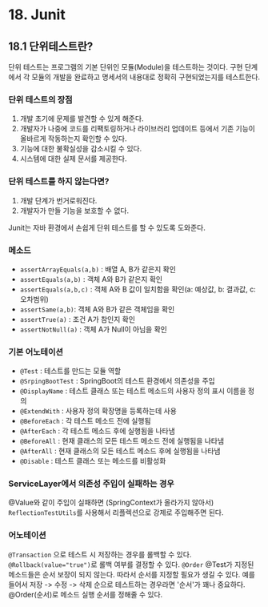 # 18. Junit

## 18.1 단위테스트란?
단위 테스트는 프로그램의 기본 단위인 모듈(Module)을 테스트하는 것이다. 구현 단계에서 각 모듈의 개발을 완료하고 명세서의 내용대로 정확히 구현되었는지를 테스트한다.

### 단위 테스트의 장점
1. 개발 초기에 문제를 발견할 수 있게 해준다.
2. 개발자가 나중에 코드를 리팩토링하거나 라이브러리 업데이트 등에서 기존 기능이 올바르게 작동하는지 확인할 수 있다.
3. 기능에 대한 불확실성을 감소시킬 수 있다.
4. 시스템에 대한 실제 문서를 제공한다.

### 단위 테스트를 하지 않는다면?
1. 개발 단계가 번거로워진다.
2. 개발자가 만들 기능을 보호할 수 없다.


 Junit는 자바 환경에서 손쉽게 단위 테스트를 할 수 있도록 도와준다.

### 메소드
- `assertArrayEquals(a,b)` : 배열 A, B가 같은지 확인
- `assertEquals(a,b)` : 객체 A와 B가 같은지 확인
- `assertEquals(a,b,c)` : 객체 A와 B 값이 일치함을 확인(a: 예상값, b: 결과값, c: 오차범위)
- `assertSame(a,b)`: 객체 A와 B가 같은 객체임을 확인
- `assertTrue(a)` : 조건 A가 참인지 확인
- `assertNotNull(a)` : 객체 A가 Null이 아님을 확인

### 기본 어노테이션
- `@Test` : 테스트를 만드는 모듈 역할
- `@SrpingBootTest` : SpringBoot의 테스트 환경에서 의존성을 주입
- `@DisplayName` : 테스트 클래스 또는 테스트 메소드의 사용자 정의 표시 이름을 정의
- `@ExtendWith` : 사용자 정의 확장명을 등록하는데 사용
- `@BeforeEach` : 각 테스트 메소드 전에 실행됨
- `@AfterEach` : 각 테스트 메소드 후에 실행됨을 나타냄
- `@BeforeAll` : 현재 클래스의 모든 테스트 메소드 전에 실행됨을 나타냄
- `@AfterAll` : 현재 클래스의 모든 테스트 메소드 후에 실행됨을 나타냄
- `@Disable` : 테스트 클래스 또는 메소드를 비활성화

### ServiceLayer에서 의존성 주입이 실패하는 경우
@Value와 같이 주입이 실패하면 (SpringContext가 올라가지 않아서) `ReflectionTestUtils`를 사용해서 리플렉션으로 강제로 주입해주면 된다.


### 어노테이션
`@Transaction` 으로 테스트 시 저장하는 경우를 롤백할 수 있다.
`@Rollback(value="true")`로 롤백 여부를 결정할 수 있다.
`@Order` @Test가 지정된 메소드들은 순서 보장이 되지 않는다. 따라서 순서를 지정할 필요가 생길 수 있다. 
예를 들어서 저장 -> 수정 -> 삭제 순으로 테스트하는 경우라면 '순서'가 꽤나 중요하다. @Order(순서)로 메소드 실행 순서를 정해줄 수 있다. 



